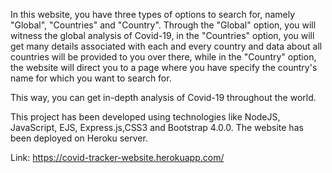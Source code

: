 In this website, you have three types of options to search for, namely "Global", "Countries" and "Country".
Through the "Global" option, you will witness the global analysis of Covid-19, in the "Countries" option, you will get many details associated with each and every country and data about all countries will be provided to you over there, while in the "Country" option, the website will direct you to a page where you have specify the country's name for which you want to search for. 

This way, you can get in-depth analysis of Covid-19 throughout the world.

This project has been developed using technologies like NodeJS, JavaScript, EJS, Express.js,CSS3 and Bootstrap 4.0.0.
The website has been deployed on Heroku server.

Link: https://covid-tracker-website.herokuapp.com/
